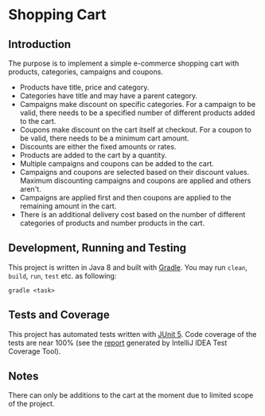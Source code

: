 # Shopping Cart

## Introduction

The purpose is to implement a simple e-commerce shopping cart with products, categories, campaigns and coupons.

* Products have title, price and category.
* Categories have title and may have a parent category.
* Campaigns make discount on specific categories. For a campaign to be valid, there needs to be a specified number of different products added to the cart.
* Coupons make discount on the cart itself at checkout. For a coupon to be valid, there needs to be a minimum cart amount.
* Discounts are either the fixed amounts or rates.
* Products are added to the cart by a quantity.
* Multiple campaigns and coupons can be added to the cart.
* Campaigns and coupons are selected based on their discount values. Maximum discounting campaigns and coupons are applied and others aren't.
* Campaigns are applied first and then coupons are applied to the remaining amount in the cart.
* There is an additional delivery cost based on the number of different categories of products and number products in the cart.

## Development, Running and Testing

This project is written in Java 8 and built with [Gradle](https://gradle.org/). You may run `clean`, `build`, `run`, `test` etc. as following:

```
gradle <task>
```

## Tests and Coverage

This project has automated tests written with [JUnit 5](https://junit.org/junit5/). Code coverage of the tests are near 100% (see the [report](coverage/index.html) generated by IntelliJ IDEA Test Coverage Tool). 

## Notes

There can only be additions to the cart at the moment due to limited scope of the project.

